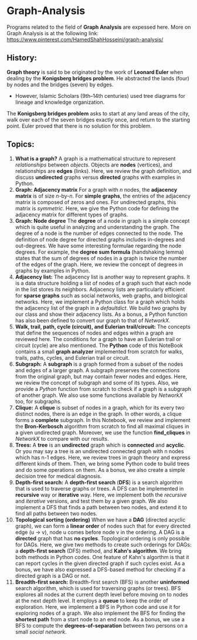 # Graph-Analysis 
Programs related to the field of **Graph Analysis** are expessed here. More on Graph Analysis is at the following link:
https://www.pinterest.com/HamedShahHosseini/graph-analysis/
## History:
**Graph theory** is said to be originated by the work of **Leonard Euler** when dealing by the **Konigsberg bridges problem**. He abstracted the lands (four) by nodes and the bridges (seven) by edges. 
 - However, Islamic Scholars (9th–14th centuries) used tree diagrams for lineage and knowledge organization.

The **Konigsberg bridges problem** asks to start at any land areas of the city, walk over each of the seven bridges exactly once, and return to the starting point. Euler proved that there is no solution for this problem.  
## Topics:
1) **What is a graph?** A graph is a mathematical structure to represent *relationships* between *objects*. Objects are **nodes** (vertices), and relationships are **edges** (links). 
Here, we review the graph definition, and discuss **undirected** graphs versus **directed** graphs with examples in Python.
2) **Graph: Adjacency matrix** For a graph with *n* nodes, the **adjacency matrix** is of size *n*-by-*n*. For **simple graphs**, the entries of the adjacency matrix is composed of zeros and ones. For undirected graphs, this matrix is *symmetric*.
Here, we give the Python code for defining the adjacency matrix for different types of graphs.
3) **Graph: Node degree** The **degree** of a node in graph is a simple concept which is quite useful in analyzing and understanding the graph. The degree of a node is the number of edges connected to the node. The definition of node degree for directed graphs includes in-degrees and out-degrees. 
We have some interesting formulae regarding the node degrees. For example, the **degree sum formula** (handshaking lemma) states that the sum of degrees of nodes in a graph is twice the number of the edges of the graph. 
Here, we review the concept of degrees in graphs by examples in Python.
4) **Adjacency list:** The adjacency list is another way to represent graphs. It is a data structure holding a list of nodes of a graph such that each node in the list stores its neighbors. Adjacency lists are particularly efficient for **sparse graphs** such as social networks, web graphs, and biological networks.
Here, we implement a Python class for a graph which holds the adjacency list of the graph in a *defaultdict*. We build two graphs by our class and show their adjacency lists. As a bonus, a Python function has also been defined to convert our graph to that of *NetworkX*. 
5) **Walk, trail, path, cycle (circuit), and Eulerian trail/circuit:** The concepts that define the sequences of nodes and edges within a graph are reviewed here. The conditions for a graph to have an Eulerian trail or circuit (cycle) are also mentioned.
The **Python** code of this NoteBook contains a small **graph analyzer** implemented from scratch for walks, trails, paths, cycles, and Eulerian trail or circuit.
6) **Subgraph:** A **subgraph** is a graph formed from a subset of the nodes and edges of a larger graph. A subgraph preserves the connections from the original graph, but may contain fewer nodes and edges. 
Here, we review the concept of subgraph and some of its types. Also, we provide a *Python* function from scratch to check if a graph is a subgraph of another graph. We also use some functions available by *NetworkX* too, for subgraphs. 
7) **Clique:** A **clique** is subset of nodes in a graph, which for its every two distinct nodes, there is an edge in the graph. In other words, a clique forms a **complete** subgraph.
In this Notebook, we review and implement the **Bron-Kerbosch** algorithm from scratch to find all maximal cliques in a given undirected graph. Moreover, we use the function **find_cliques** in *NetworkX* to compare with our results.
8) **Trees:** A **tree** is an **undirected** graph which is **connected** and **acyclic**. Or you may say a tree is an undirected connected graph with n nodes which has n-1 edges. 
Here, we review trees in graph theory and express different kinds of them. Then, we bring some Python code to build trees and do some operations on them. As a bonus, we also create a simple decision tree for medical diagnosis.
9) **Depth-first search:** A **depth-first search** (**DFS**) is a search algorithm that is used to traverse graphs or trees. A DFS can be implemented in **recursive** way or **iterative** way. 
Here, we implement both the *recursive* and *iterative* versions, and test them by a given graph. We also implement a DFS that finds a path between two nodes, and extend it to find all paths between two nodes.
10) **Topological sorting (ordering)** When we have a **DAG** (directed acyclic graph), we can form a **linear order** of nodes such that for every directed edge (u → v), node u comes before node v in the ordering. A DAG is a **directed** graph that has **no cycles**. Topological ordering is only possible for DAGs.
Here, we give two methods to create such orderings for DAGs: a **depth-first search** (DFS) method, and **Kahn's algorithm**. We bring both methods in Python codes. One feature of Kahn's algorthm is that it can report cycles in the given directed graph if such cycles exist.
As a bonus, we have also expressed a DFS-based method for checking if a directed graph is a DAG or not.
11) **Breadth-first search:** Breadth-first search (BFS) is another **uninformed** search algorithm, which is used for traversing graphs (or trees). BFS explores all nodes at the current depth level before moving on to nodes at the next depth level. It employs a **queue** to keep the order of exploration.
Here, we implement a BFS in Python code and use it for exploring nodes of a graph. We also implement the BFS for finding the **shortest path** from a start node to an end node. As a bonus, we use a BFS to compute the **degrees-of-separation** between two persons on a small *social network*.